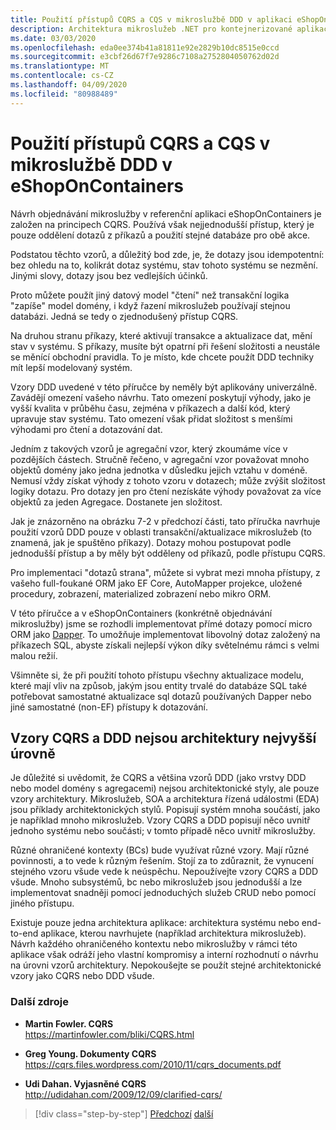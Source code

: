 ```yaml
---
title: Použití přístupů CQRS a CQS v mikroslužbě DDD v aplikaci eShopOnContainers
description: Architektura mikroslužeb .NET pro kontejnerizované aplikace .NET | Pochopit způsob CQRS je implementována v objednávání mikroslužby v eShopOnContainers.
ms.date: 03/03/2020
ms.openlocfilehash: eda0ee374b41a81811e92e2829b10dc8515e0ccd
ms.sourcegitcommit: e3cbf26d67f7e9286c7108a2752804050762d02d
ms.translationtype: MT
ms.contentlocale: cs-CZ
ms.lasthandoff: 04/09/2020
ms.locfileid: "80988489"
---
```

# <a name="apply-cqrs-and-cqs-approaches-in-a-ddd-microservice-in-eshoponcontainers"></a>Použití přístupů CQRS a CQS v mikroslužbě DDD v eShopOnContainers

Návrh objednávání mikroslužby v referenční aplikaci eShopOnContainers je založen na principech CQRS. Používá však nejjednodušší přístup, který je pouze oddělení dotazů z příkazů a použití stejné databáze pro obě akce.

Podstatou těchto vzorů, a důležitý bod zde, je, že dotazy jsou idempotentní: bez ohledu na to, kolikrát dotaz systému, stav tohoto systému se nezmění. Jinými slovy, dotazy jsou bez vedlejších účinků.

Proto můžete použít jiný datový model "čtení" než transakční logika "zapíše" model domény, i když řazení mikroslužeb používají stejnou databázi. Jedná se tedy o zjednodušený přístup CQRS.

Na druhou stranu příkazy, které aktivují transakce a aktualizace dat, mění stav v systému. S příkazy, musíte být opatrní při řešení složitosti a neustále se měnící obchodní pravidla. To je místo, kde chcete použít DDD techniky mít lepší modelovaný systém.

Vzory DDD uvedené v této příručce by neměly být aplikovány univerzálně. Zavádějí omezení vašeho návrhu. Tato omezení poskytují výhody, jako je vyšší kvalita v průběhu času, zejména v příkazech a další kód, který upravuje stav systému. Tato omezení však přidat složitost s menšími výhodami pro čtení a dotazování dat.

Jedním z takových vzorů je agregační vzor, který zkoumáme více v pozdějších částech. Stručně řečeno, v agregační vzor považovat mnoho objektů domény jako jedna jednotka v důsledku jejich vztahu v doméně. Nemusí vždy získat výhody z tohoto vzoru v dotazech; může zvýšit složitost logiky dotazu. Pro dotazy jen pro čtení nezískáte výhody považovat za více objektů za jeden Agregace. Dostanete jen složitost.

Jak je znázorněno na obrázku 7-2 v předchozí části, tato příručka navrhuje použití vzorů DDD pouze v oblasti transakční/aktualizace mikroslužeb (to znamená, jak je spuštěno příkazy). Dotazy mohou postupovat podle jednodušší přístup a by měly být odděleny od příkazů, podle přístupu CQRS.

Pro implementaci "dotazů strana", můžete si vybrat mezi mnoha přístupy, z vašeho full-foukané ORM jako EF Core, AutoMapper projekce, uložené procedury, zobrazení, materialized zobrazení nebo mikro ORM.

V této příručce a v eShopOnContainers (konkrétně objednávání mikroslužby) jsme se rozhodli implementovat přímé dotazy pomocí micro ORM jako [Dapper](https://github.com/StackExchange/dapper-dot-net). To umožňuje implementovat libovolný dotaz založený na příkazech SQL, abyste získali nejlepší výkon díky světelnému rámci s velmi malou režií.

Všimněte si, že při použití tohoto přístupu všechny aktualizace modelu, které mají vliv na způsob, jakým jsou entity trvalé do databáze SQL také potřebovat samostatné aktualizace sql dotazů používaných Dapper nebo jiné samostatné (non-EF) přístupy k dotazování.

## <a name="cqrs-and-ddd-patterns-are-not-top-level-architectures"></a>Vzory CQRS a DDD nejsou architektury nejvyšší úrovně

Je důležité si uvědomit, že CQRS a většina vzorů DDD (jako vrstvy DDD nebo model domény s agregacemi) nejsou architektonické styly, ale pouze vzory architektury. Mikroslužeb, SOA a architektura řízená událostmi (EDA) jsou příklady architektonických stylů. Popisují systém mnoha součástí, jako je například mnoho mikroslužeb. Vzory CQRS a DDD popisují něco uvnitř jednoho systému nebo součásti; v tomto případě něco uvnitř mikroslužby.

Různé ohraničené kontexty (BCs) bude využívat různé vzory. Mají různé povinnosti, a to vede k různým řešením. Stojí za to zdůraznit, že vynucení stejného vzoru všude vede k neúspěchu. Nepoužívejte vzory CQRS a DDD všude. Mnoho subsystémů, bc nebo mikroslužeb jsou jednodušší a lze implementovat snadněji pomocí jednoduchých služeb CRUD nebo pomocí jiného přístupu.

Existuje pouze jedna architektura aplikace: architektura systému nebo end-to-end aplikace, kterou navrhujete (například architektura mikroslužeb). Návrh každého ohraničeného kontextu nebo mikroslužby v rámci této aplikace však odráží jeho vlastní kompromisy a interní rozhodnutí o návrhu na úrovni vzorů architektury. Nepokoušejte se použít stejné architektonické vzory jako CQRS nebo DDD všude.

### <a name="additional-resources"></a>Další zdroje

- **Martin Fowler. CQRS** \
  <https://martinfowler.com/bliki/CQRS.html>

- **Greg Young. Dokumenty CQRS** \
  <https://cqrs.files.wordpress.com/2010/11/cqrs_documents.pdf>

- **Udi Dahan. Vyjasněné CQRS** \
  <http://udidahan.com/2009/12/09/clarified-cqrs/>

>[!div class="step-by-step"]
>[Předchozí](apply-simplified-microservice-cqrs-ddd-patterns.md)
>[další](cqrs-microservice-reads.md)

